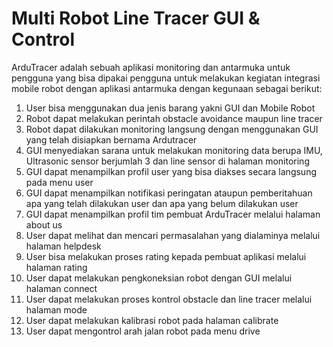# Multi Robot Line Tracer GUI & Control

ArduTracer adalah sebuah aplikasi monitoring dan antarmuka untuk pengguna yang bisa dipakai pengguna untuk melakukan 
kegiatan integrasi mobile robot dengan aplikasi antarmuka dengan kegunaan sebagai berikut:

1. User bisa menggunakan dua jenis barang yakni GUI dan Mobile Robot
2. Robot dapat melakukan perintah obstacle avoidance maupun line tracer
3. Robot dapat dilakukan monitoring langsung dengan menggunakan GUI yang telah disiapkan bernama Ardutracer
4. GUI menyediakan sarana untuk melakukan monitoring data berupa IMU, Ultrasonic sensor berjumlah 3 dan line sensor di halaman monitoring
5. GUI dapat menampilkan profil user yang bisa diakses secara langsung pada menu user
6. GUI dapat menampilkan notifikasi peringatan ataupun pemberitahuan apa yang telah dilakukan user dan apa yang belum dilakukan user
7. GUI dapat menampilkan profil tim pembuat ArduTracer melalui halaman about us
8. User dapat melihat dan mencari permasalahan yang dialaminya melalui halaman helpdesk 
9. User bisa melakukan proses rating kepada pembuat aplikasi melalui halaman rating
10. User dapat melakukan pengkoneksian robot dengan GUI melalui halaman connect
11. User dapat melakukan proses kontrol obstacle dan line tracer melalui halaman mode
12. User dapat melakukan kalibrasi robot pada halaman calibrate
13. User dapat mengontrol arah jalan robot pada menu drive